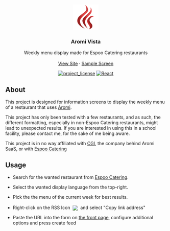 <br />
<div align="center">
  <a href="https://github.com/watukas/aromi-vista">
    <img src="public/favicon.png" alt="Logo" width="80" height="80">
  </a>

<h3 align="center">Aromi Vista</h3>

  <p align="center">
    Weekly menu display made for Espoo Catering restaurants
    <br />
    <br />
    <a href="https://watukas.github.io/aromi-vista/">View Site</a>
    &middot;
    <a href="https://watukas.github.io/aromi-vista/?source=https%3A%2F%2Faromimenu.cgisaas.fi%2FEspooAromieMenus%2FFI%2FDefault%2FESPOO%2FKaitaankoulu%2FRss.aspx%3FId%3Da0aa31e6-7213-40e7-acd0-9116fe7d6e7e%26DateMode%3D1">Sample Screen</a>


[![project_license][license-shield]][license-url]
[![React][React.js]][React-url]

  </p>
</div>

## About

This project is designed for information screens to display the weekly menu of a restaurant that uses <a href="https://www.cgi.com/fi/fi/tuoteratkaisut/aromi">Aromi</a>.

This project has only been tested with a few restaurants, and as such, the different formatting, especially in non-Espoo Catering restaurants, might lead to unexpected results. If you are interested in using this in a school facility, please contact me, for the sake of me being aware.

This project is in no way affiliated with <a href="https://www.cgi.com/fi/fi">CGI</a>, the company behind Aromi SaaS, or with <a href="https://www.espoo.fi/fi/tervetuloa-espoo-cateringiin">Espoo Catering</a>

<!-- USAGE EXAMPLES -->
## Usage

* Search for the wanted restaurant from <a href="https://aromimenu.cgisaas.fi/EspooAromieMenus/FI/Default/ESPOO">Espoo Catering</a>.
* Select the wanted display language from the top-right.

* Pick the the menu of the current week for best results.

* Right-click on the RSS Icon
<img style="margin-right:8px;transform:translate(4px, 4px)" src="https://aromimenu.cgisaas.fi/EspooAromieMenus/FI/Default/ESPOO/Kaitaankoulu/ThemePicture.aspx?Id=cf489641-3acc-462a-97f8-60e95c271a39&FileName=icon_rss.png" height=15/> and select "Copy link address"
* Paste the URL into the form on <a href="https://watukas.github.io/aromi-vista">the front page</a>, configure additional options and press create feed

[license-shield]: https://img.shields.io/github/license/watukas/aromi-vista.svg?style=for-the-badge
[license-url]: https://github.com/watukas/aromi-vista/blob/main/LICENSE
[React.js]: https://img.shields.io/badge/React-20232A?style=for-the-badge&logo=react&logoColor=61DAFB
[React-url]: https://reactjs.org/